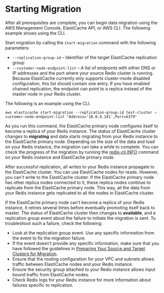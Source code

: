 # Starting Migration<a name="Migration-Initiate"></a>

After all prerequisites are complete, you can begin data migration using the AWS Management Console, ElastiCache API, or AWS CLI\. The following example shows using the CLI\.

Start migration by calling the `start-migration` command with the following parameters:
+ `--replication-group-id` – Identifier of the target ElastiCache replication group
+ `--customer-node-endpoint-list` – A list of endpoints with either DNS or IP addresses and the port where your source Redis cluster is running\. Because ElastiCache currently only supports cluster\-mode disabled configuration, this list should contain one entry\. If you have enabled chained replication, the endpoint can point to a replica instead of the master node in your Redis cluster\. 

The following is an example using the CLI\.

```
aws elasticache start-migration --replication-group-id test-cluster —customer-node-endpoint-list "Address='10.0.0.241',Port=6379"
```

As you run this command, the ElastiCache primary node configures itself to become a replica of your Redis instance\. The status of ElastiCache cluster changes to **migrating** and data starts migrating from your Redis instance to the ElastiCache primary node\. Depending on the size of the data and load on your Redis instance, the migration can take a while to complete\. You can check the progress of the migration by running the [redis\-cli INFO](https://redis.io/commands/info) command on your Redis instance and ElastiCache primary node\.

After successful replication, all writes to your Redis instance propagate to the ElastiCache cluster\. You can use ElastiCache nodes for reads\. However, you can't write to the ElastiCache cluster\. If the ElastiCache primary node has other replica nodes connected to it, these replica nodes continue to replicate from the ElastiCache primary node\. This way, all the data from your Redis instance gets replicated to all the nodes in ElastiCache cluster\.

If the ElastiCache primary node can't become a replica of your Redis instance, it retries several times before eventually promoting itself back to master\. The status of ElastiCache cluster then changes to **available**, and a replication group event about the failure to initiate the migration is sent\. To troubleshoot such a failure, check the following:
+ Look at the replication group event\. Use any specific information from the event to fix the migration failure\.
+ If the event doesn’t provide any specific information, make sure that you have followed the guidelines in [Preparing Your Source and Target Clusters for Migration](Migration-Prepare.md)\.
+ Ensure that the routing configuration for your VPC and subnets allows traffic between ElastiCache nodes and your Redis instance\.
+ Ensure the security group attached to your Redis instance allows input bound traffic from ElastiCache nodes\.
+ Check Redis logs for your Redis instance for more information about failures specific to replication\.